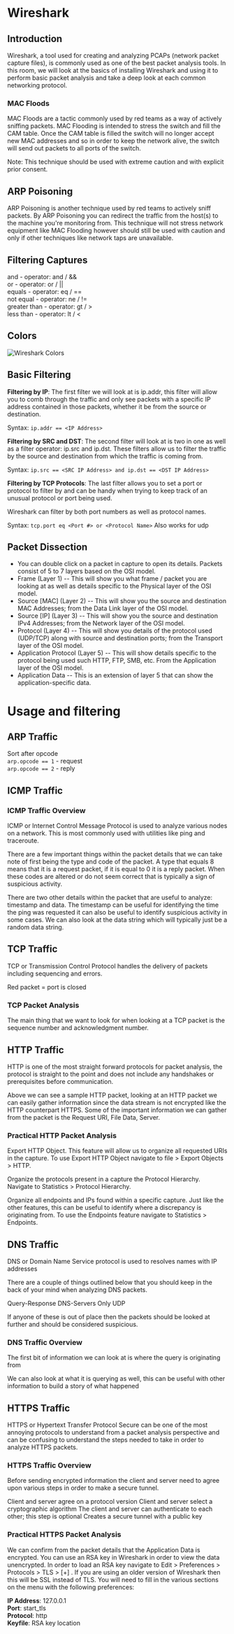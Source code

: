 # Wireshark

## Introduction
Wireshark, a tool used for creating and analyzing PCAPs (network packet capture files), is commonly used as one of the best packet analysis tools. In this room, we will look at the basics of installing Wireshark and using it to perform basic packet analysis and take a deep look at each common networking protocol.

### MAC Floods
MAC Floods are a tactic commonly used by red teams as a way of actively sniffing packets. MAC Flooding is intended to stress the switch and fill the CAM table. Once the CAM table is filled the switch will no longer accept new MAC addresses and so in order to keep the network alive, the switch will send out packets to all ports of the switch.

Note: This technique should be used with extreme caution and with explicit prior consent.

## ARP Poisoning
ARP Poisoning is another technique used by red teams to actively sniff packets. By ARP Poisoning you can redirect the traffic from the host(s) to the machine you're monitoring from. This technique will not stress network equipment like MAC Flooding however should still be used with caution and only if other techniques like network taps are unavailable.

## Filtering Captures
and - operator: and / &&  
or - operator: or / ||  
equals - operator: eq / ==  
not equal - operator: ne / !=  
greater than - operator: gt /  >  
less than - operator: lt / <  

## Colors
![Wireshark Colors](../../Other/Wireshark-colors.png)

## Basic Filtering
**Filtering by IP**: The first filter we will look at is ip.addr, this filter will allow you to comb through the traffic and only see packets with a specific IP address contained in those packets, whether it be from the source or destination. 

Syntax: `ip.addr == <IP Address>`

**Filtering by SRC and DST**: The second filter will look at is two in one as well as a filter operator: ip.src and ip.dst. These filters allow us to filter the traffic by the source and destination from which the traffic is coming from.

Syntax: `ip.src == <SRC IP Address> and ip.dst == <DST IP Address>`

**Filtering by TCP Protocols**: The last filter allows you to set a port or protocol to filter by and can be handy when trying to keep track of an unusual protocol or port being used.

Wireshark can filter by both port numbers as well as protocol names.

Syntax: `tcp.port eq <Port #> or <Protocol Name>`
Also works for udp


## Packet Dissection
- You can double click on a packet in capture to open its details. Packets consist of 5 to 7 layers based on the OSI model.
- Frame (Layer 1) -- This will show you what frame / packet you are looking at as well as details specific to the Physical layer of the OSI model.
- Source [MAC] (Layer 2) -- This will show you the source and destination MAC Addresses; from the Data Link layer of the OSI model.
- Source [IP] (Layer 3) -- This will show you the source and destination IPv4 Addresses; from the Network layer of the OSI model.
- Protocol (Layer 4) -- This will show you details of the protocol used (UDP/TCP) along with source and destination ports; from the Transport layer of the OSI model.
- Application Protocol (Layer 5) -- This will show details specific to the protocol being used such HTTP, FTP, SMB, etc. From the Application layer of the OSI model.
- Application Data -- This is an extension of layer 5 that can show the application-specific data.

# Usage and filtering

## ARP Traffic
Sort after opcode  
`arp.opcode == 1` - request  
`arp.opcode == 2` - reply  

## ICMP Traffic

### ICMP Traffic Overview
ICMP or Internet Control Message Protocol is used to analyze various nodes on a network. This is most commonly used with utilities like ping and traceroute.

There are a few important things within the packet details that we can take note of first being the type and code of the packet. A type that equals 8 means that it is a request packet, if it is equal to 0 it is a reply packet. When these codes are altered or do not seem correct that is typically a sign of suspicious activity.

There are two other details within the packet that are useful to analyze: timestamp and data. The timestamp can be useful for identifying the time the ping was requested it can also be useful to identify suspicious activity in some cases. We can also look at the data string which will typically just be a random data string.


## TCP Traffic
TCP or Transmission Control Protocol handles the delivery of packets including sequencing and errors.

Red packet = port is closed

### TCP Packet Analysis
The main thing that we want to look for when looking at a TCP packet is the sequence number and acknowledgment number.

## HTTP Traffic
HTTP is one of the most straight forward protocols for packet analysis, the protocol is straight to the point and does not include any handshakes or prerequisites before communication.

Above we can see a sample HTTP packet, looking at an HTTP packet we can easily gather information since the data stream is not encrypted like the HTTP counterpart HTTPS. Some of the important information we can gather from the packet is the Request URI, File Data, Server.

### Practical HTTP Packet Analysis
Export HTTP Object. This feature will allow us to organize all requested URIs in the capture. To use Export HTTP Object navigate to file > Export Objects > HTTP.

Organize the protocols present in a capture the Protocol Hierarchy. Navigate to Statistics > Protocol Hierarchy.

Organize all endpoints and IPs found within a specific capture. Just like the other features, this can be useful to identify where a discrepancy is originating from. To use the Endpoints feature navigate to Statistics > Endpoints.


## DNS Traffic
DNS or Domain Name Service protocol is used to resolves names with IP addresses

There are a couple of things outlined below that you should keep in the back of your mind when analyzing DNS packets.

Query-Response
DNS-Servers Only
UDP

If anyone of these is out of place then the packets should be looked at further and should be considered suspicious.


### DNS Traffic Overview
The first bit of information we can look at is where the query is originating from

We can also look at what it is querying as well, this can be useful with other information to build a story of what happened

## HTTPS Traffic
HTTPS or Hypertext Transfer Protocol Secure can be one of the most annoying protocols to understand from a packet analysis perspective and can be confusing to understand the steps needed to take in order to analyze HTTPS packets.

### HTTPS Traffic Overview
Before sending encrypted information the client and server need to agree upon various steps in order to make a secure tunnel.

Client and server agree on a protocol version
Client and server select a cryptographic algorithm
The client and server can authenticate to each other; this step is optional
Creates a secure tunnel with a public key

### Practical HTTPS Packet Analysis
We can confirm from the packet details that the Application Data is encrypted. 
You can use an RSA key in Wireshark in order to view the data unencrypted. In order to load an RSA key navigate to Edit > Preferences > Protocols > TLS >  [+] . If you are using an older version of Wireshark then this will be SSL instead of TLS. You will need to fill in the various sections on the menu with the following preferences:  

**IP Address**: 127.0.0.1  
**Port**: start_tls  
**Protocol**: http  
**Keyfile**: RSA key location  

